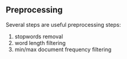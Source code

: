 ## Preprocessing

Several steps are useful preprocessing steps:

1. stopwords removal
2. word length filtering
3. min/max document frequency filtering


